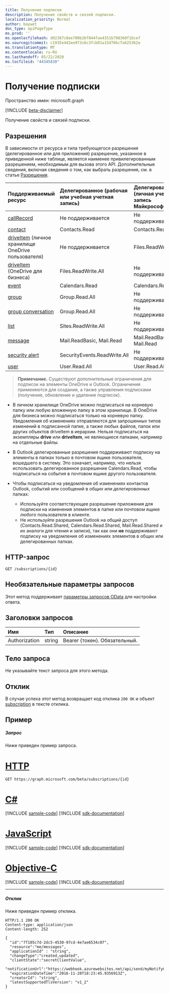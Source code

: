 ```yaml
---
title: Получение подписки
description: Получение свойств и связей подписки.
localization_priority: Normal
author: baywet
doc_type: apiPageType
ms.prod: ''
ms.openlocfilehash: d92387c8ee700b26f844fae4351b798360f1bcef
ms.sourcegitcommit: c1935e442ee973c6c3fcb01a15d76bcfa625362e
ms.translationtype: MT
ms.contentlocale: ru-RU
ms.lasthandoff: 05/22/2020
ms.locfileid: "44345830"
---
```

# <a name="get-subscription"></a>Получение подписки

Пространство имен: microsoft.graph

[!INCLUDE [beta-disclaimer](../../includes/beta-disclaimer.md)]

Получение свойств и связей подписки.

## <a name="permissions"></a>Разрешения

В зависимости от ресурса и типа требующегося разрешения (делегированное или для приложения) разрешение, указанное в приведенной ниже таблице, является наименее привилегированным разрешением, необходимым для вызова этого API. Дополнительные сведения, включая сведения о том, как выбрать разрешения, см. в статье [Разрешения](/graph/permissions-reference).

| Поддерживаемый ресурс | Делегированное (рабочая или учебная учетная запись) | Делегированное (личная учетная запись Майкрософт) | Для приложений |
|:-----|:-----|:-----|:-----|
|[callRecord](../resources/callrecords-callrecord.md) | Не поддерживается | Не поддерживается | CallRecords.Read.All  |
|[contact](../resources/contact.md) | Contacts.Read | Contacts.Read | Contacts.Read |
|[driveItem](../resources/driveitem.md) (личное хранилище OneDrive пользователя) | Не поддерживается | Files.ReadWrite | Не поддерживается |
|[driveItem](../resources/driveitem.md) (OneDrive для бизнеса) | Files.ReadWrite.All | Не поддерживается | Files.ReadWrite.All |
|[event](../resources/event.md) | Calendars.Read | Calendars.Read | Calendars.Read |
|[group](../resources/group.md) | Group.Read.All | Не поддерживается | Group.Read.All |
|[group conversation](../resources/conversation.md) | Group.Read.All | Не поддерживается | Не поддерживается |
|[list](../resources/list.md) | Sites.ReadWrite.All | Не поддерживается | Sites.ReadWrite.All |
|[message](../resources/message.md) | Mail.ReadBasic, Mail.Read | Mail.ReadBasic, Mail.Read | Mail.ReadBasic, Mail.Read |
|[security alert](../resources/alert.md) | SecurityEvents.ReadWrite.All | Не поддерживается | SecurityEvents.ReadWrite.All |
|[user](../resources/user.md) | User.Read.All | User.Read.All | User.Read.All |

> **Примечание.** Существуют дополнительные ограничения для подписок на элементы OneDrive и Outlook. Ограничения применяются для создания, а также управления подписками (получение, обновление и удаление подписок).

- В личном хранилище OneDrive можно подписаться на корневую папку или любую вложенную папку в этом хранилище. В OneDrive для бизнеса можно подписаться только на корневую папку. Уведомления об изменениях отправляются для запрошенных типов изменений в подписанной папке, а также любых файлов, папок или других объектов driveItem в иерархии. Нельзя подписаться на экземпляры **drive** или **driveItem**, не являющиеся папками, например на отдельные файлы.

- В Outlook делегированные разрешения поддерживают подписку на элементы в папках только в почтовом ящике пользователя, вошедшего в систему. Это означает, например, что нельзя использовать делегированное разрешение Calendars.Read, чтобы подписаться на события в почтовом ящике другого пользователя.
- Чтобы подписаться на уведомления об изменениях контактов Outlook, событий или сообщений в _общих или делегированных_ папках:

  - Используйте соответствующее разрешение приложения для подписки на изменения элементов в папке или почтовом ящике _любого_ пользователя в клиенте.
  - Не используйте разрешения Outlook на общий доступ (Contacts.Read.Shared, Calendars.Read.Shared, Mail.Read.Shared и их аналоги для чтения и записи), так как они **не** поддерживают подписку на уведомления об изменениях элементов в общих или делегированных папках.

## <a name="http-request"></a>HTTP-запрос

<!-- { "blockType": "ignored" } -->

```http
GET /subscriptions/{id}
```

## <a name="optional-query-parameters"></a>Необязательные параметры запросов

Этот метод поддерживает [параметры запросов OData](https://developer.microsoft.com/graph/docs/concepts/query_parameters) для настройки ответа.

## <a name="request-headers"></a>Заголовки запросов

| Имя       | Тип | Описание|
|:-----------|:-----|:-----------|
| Authorization  | string  | Bearer {токен}. Обязательный. |

## <a name="request-body"></a>Тело запроса

Не указывайте текст запроса для этого метода.

## <a name="response"></a>Отклик

В случае успеха этот метод возвращает код отклика `200 OK` и объект [subscription](../resources/subscription.md) в тексте отклика.

## <a name="example"></a>Пример

##### <a name="request"></a>Запрос

Ниже приведен пример запроса.

# <a name="http"></a>[HTTP](#tab/http)
<!-- {
  "blockType": "request",
  "name": "get_subscription"
}-->

```msgraph-interactive
GET https://graph.microsoft.com/beta/subscriptions/{id}
```
# <a name="c"></a>[C#](#tab/csharp)
[!INCLUDE [sample-code](../includes/snippets/csharp/get-subscription-csharp-snippets.md)]
[!INCLUDE [sdk-documentation](../includes/snippets/snippets-sdk-documentation-link.md)]

# <a name="javascript"></a>[JavaScript](#tab/javascript)
[!INCLUDE [sample-code](../includes/snippets/javascript/get-subscription-javascript-snippets.md)]
[!INCLUDE [sdk-documentation](../includes/snippets/snippets-sdk-documentation-link.md)]

# <a name="objective-c"></a>[Objective-C](#tab/objc)
[!INCLUDE [sample-code](../includes/snippets/objc/get-subscription-objc-snippets.md)]
[!INCLUDE [sdk-documentation](../includes/snippets/snippets-sdk-documentation-link.md)]

---


##### <a name="response"></a>Отклик

Ниже приведен пример отклика.
<!-- {
  "blockType": "response",
  "truncated": true,
  "@odata.type": "microsoft.graph.subscription"
} -->

```http
HTTP/1.1 200 OK
Content-type: application/json
Content-length: 252

{
  "id":"7f105c7d-2dc5-4530-97cd-4e7ae6534c07",
  "resource":"me/messages",
  "applicationId" : "string",
  "changeType":"created,updated",
  "clientState":"secretClientValue",
  "notificationUrl":"https://webhook.azurewebsites.net/api/send/myNotifyClient",
  "expirationDateTime":"2016-11-20T18:23:45.9356913Z",
  "creatorId": "string",
  "latestSupportedTlsVersion": "v1_2"
}
```

<!-- uuid: 8fcb5dbc-d5aa-4681-8e31-b001d5168d79
2015-10-25 14:57:30 UTC -->
<!--
{
  "type": "#page.annotation",
  "description": "Get subscription",
  "keywords": "",
  "section": "documentation",
  "tocPath": "",
  "suppressions": [
  ]
}
-->
